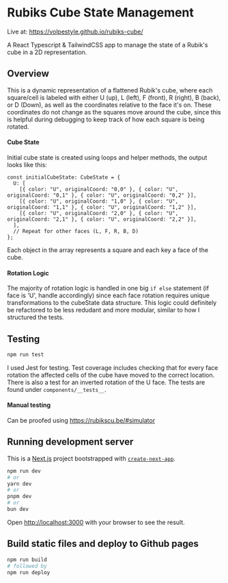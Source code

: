 # Rubiks Cube State Management

Live at: https://volpestyle.github.io/rubiks-cube/

A React Typescript & TailwindCSS app to manage the state of a Rubik's cube in a 2D representation.

## Overview

This is a dynamic representation of a flattened Rubik's cube, where each square/cell is labeled with either U (up), L (left), F (front), R (right), B (back), or D (Down), as well as the coordinates relative to the face it's on. These coordinates do not change as the squares move around the cube, since this is helpful during debugging to keep track of how each square is being rotated.

#### Cube State

Initial cube state is created using loops and helper methods, the output looks like this:

```
const initialCubeState: CubeState = {
  U: [
    [{ color: "U", originalCoord: "0,0" }, { color: "U", originalCoord: "0,1" }, { color: "U", originalCoord: "0,2" }],
    [{ color: "U", originalCoord: "1,0" }, { color: "U", originalCoord: "1,1" }, { color: "U", originalCoord: "1,2" }],
    [{ color: "U", originalCoord: "2,0" }, { color: "U", originalCoord: "2,1" }, { color: "U", originalCoord: "2,2" }],
  ],
  // Repeat for other faces (L, F, R, B, D)
};
```

Each object in the array represents a square and each key a face of the cube.

#### Rotation Logic

The majority of rotation logic is handled in one big `if else` statement (if face is 'U', handle accordingly) since each face rotation requires unique transformations to the cubeState data structure. This logic could definitely be refactored to be less redudant and more modular, similar to how I structured the tests.

## Testing

```bash
npm run test
```

I used Jest for testing. Test coverage includes checking that for every face rotation the affected cells of the cube have moved to the correct location. There is also a test for an inverted rotation of the U face.
The tests are found under `components/__tests__`.

#### Manual testing

Can be proofed using https://rubikscu.be/#simulator

## Running development server

This is a [Next.js](https://nextjs.org/) project bootstrapped with [`create-next-app`](https://github.com/vercel/next.js/tree/canary/packages/create-next-app).

```bash
npm run dev
# or
yarn dev
# or
pnpm dev
# or
bun dev
```

Open [http://localhost:3000](http://localhost:3000) with your browser to see the result.

## Build static files and deploy to Github pages

```bash
npm run build
# followed by
npm run deploy
```
